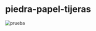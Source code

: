 # piedra-papel-tijeras


![prueba](https://user-images.githubusercontent.com/54085516/80266171-dd0e2a00-869a-11ea-9208-6f817b19b469.gif)
